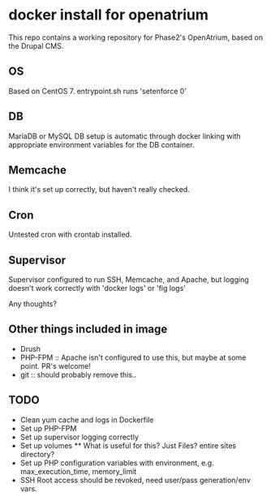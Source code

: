 # docker install for openatrium

This repo contains a working repository for Phase2's OpenAtrium, based on the Drupal CMS.

## OS

Based on CentOS 7. entrypoint.sh runs 'setenforce 0'

## DB

MariaDB or MySQL DB setup is automatic through docker linking with appropriate environment variables for the DB container.

## Memcache

I think it's set up correctly, but haven't really checked.

## Cron

Untested cron with crontab installed.

## Supervisor

Supervisor configured to run SSH, Memcache, and Apache, but logging doesn't work correctly with 'docker logs' or 'fig logs'

Any thoughts?

## Other things included in image

* Drush
* PHP-FPM :: Apache isn't configured to use this, but maybe at some point. PR's welcome!
* git :: should probably remove this..


## TODO
* Clean yum cache and logs in Dockerfile
* Set up PHP-FPM
* Set up supervisor logging correctly
* Set up volumes
** What is useful for this? Just Files? entire sites directory? 
* Set up PHP configuration variables with environment, e.g. max_execution_time, memory_limit
* SSH Root access should be revoked, need user/pass generation/env vars.
